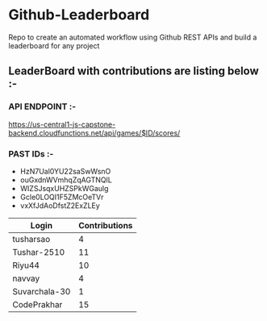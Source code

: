# Github-Leaderboard
Repo to create an automated workflow using Github REST APIs and build a leaderboard for any project
## LeaderBoard with contributions are listing below :-
### API ENDPOINT :- 
https://us-central1-js-capstone-backend.cloudfunctions.net/api/games/$ID/scores/
### PAST IDs :-

 - HzN7Ual0YU22saSwWsnO
 - ouGxdnWVmhqZqAGTNQlL
 - WIZSJsqxUHZSPkWGaulg
 - Gcle0LOQI1F5ZMcOeTVr
 - vxXfJdAoDfstZ2ExZLEy
<!--START_TABLE-->
| Login        | Contributions |
| ------------ | ------------- |
| tusharsao | 4 |
| Tushar-2510 | 11 |
| Riyu44 | 10 |
| navvay | 4 |
| Suvarchala-30 | 1 |
| CodePrakhar | 15 |
<!--END_TABLE-->
